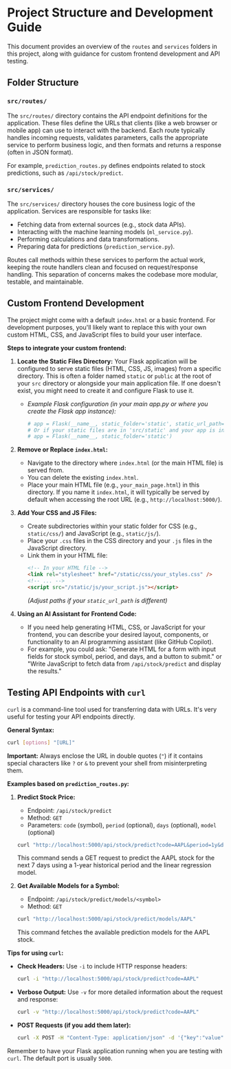 # Project Structure and Development Guide

This document provides an overview of the `routes` and `services` folders in this project, along with guidance for custom frontend development and API testing.

## Folder Structure

### `src/routes/`

The `src/routes/` directory contains the API endpoint definitions for the application. These files define the URLs that clients (like a web browser or mobile app) can use to interact with the backend. Each route typically handles incoming requests, validates parameters, calls the appropriate service to perform business logic, and then formats and returns a response (often in JSON format).

For example, `prediction_routes.py` defines endpoints related to stock predictions, such as `/api/stock/predict`.

### `src/services/`

The `src/services/` directory houses the core business logic of the application. Services are responsible for tasks like:

- Fetching data from external sources (e.g., stock data APIs).
- Interacting with the machine learning models (`ml_service.py`).
- Performing calculations and data transformations.
- Preparing data for predictions (`prediction_service.py`).

Routes call methods within these services to perform the actual work, keeping the route handlers clean and focused on request/response handling. This separation of concerns makes the codebase more modular, testable, and maintainable.

## Custom Frontend Development

The project might come with a default `index.html` or a basic frontend. For development purposes, you'll likely want to replace this with your own custom HTML, CSS, and JavaScript files to build your user interface.

**Steps to integrate your custom frontend:**

1.  **Locate the Static Files Directory:** Your Flask application will be configured to serve static files (HTML, CSS, JS, images) from a specific directory. This is often a folder named `static` or `public` at the root of your `src` directory or alongside your main application file. If one doesn't exist, you might need to create it and configure Flask to use it.

    - _Example Flask configuration (in your main app.py or where you create the Flask app instance):_
      ```python
      # app = Flask(__name__, static_folder='static', static_url_path='')
      # Or if your static files are in 'src/static' and your app is in 'src'
      # app = Flask(__name__, static_folder='static')
      ```

2.  **Remove or Replace `index.html`:**

    - Navigate to the directory where `index.html` (or the main HTML file) is served from.
    - You can delete the existing `index.html`.
    - Place your main HTML file (e.g., `your_main_page.html`) in this directory. If you name it `index.html`, it will typically be served by default when accessing the root URL (e.g., `http://localhost:5000/`).

3.  **Add Your CSS and JS Files:**

    - Create subdirectories within your static folder for CSS (e.g., `static/css/`) and JavaScript (e.g., `static/js/`).
    - Place your `.css` files in the CSS directory and your `.js` files in the JavaScript directory.
    - Link them in your HTML file:
      ```html
      <!-- In your HTML file -->
      <link rel="stylesheet" href="/static/css/your_styles.css" />
      <!-- ... -->
      <script src="/static/js/your_script.js"></script>
      ```
      _(Adjust paths if your `static_url_path` is different)_

4.  **Using an AI Assistant for Frontend Code:**
    - If you need help generating HTML, CSS, or JavaScript for your frontend, you can describe your desired layout, components, or functionality to an AI programming assistant (like GitHub Copilot).
    - For example, you could ask: "Generate HTML for a form with input fields for stock symbol, period, and days, and a button to submit." or "Write JavaScript to fetch data from `/api/stock/predict` and display the results."

## Testing API Endpoints with `curl`

`curl` is a command-line tool used for transferring data with URLs. It's very useful for testing your API endpoints directly.

**General Syntax:**

```bash
curl [options] "[URL]"
```

**Important:** Always enclose the URL in double quotes (`"`) if it contains special characters like `?` or `&` to prevent your shell from misinterpreting them.

**Examples based on `prediction_routes.py`:**

1.  **Predict Stock Price:**

    - Endpoint: `/api/stock/predict`
    - Method: `GET`
    - Parameters: `code` (symbol), `period` (optional), `days` (optional), `model` (optional)

    ```bash
    curl "http://localhost:5000/api/stock/predict?code=AAPL&period=1y&days=7&model=linear_regression"
    ```

    This command sends a GET request to predict the AAPL stock for the next 7 days using a 1-year historical period and the linear regression model.

2.  **Get Available Models for a Symbol:**

    - Endpoint: `/api/stock/predict/models/<symbol>`
    - Method: `GET`

    ```bash
    curl "http://localhost:5000/api/stock/predict/models/AAPL"
    ```

    This command fetches the available prediction models for the AAPL stock.

**Tips for using `curl`:**

- **Check Headers:** Use `-i` to include HTTP response headers:
  ```bash
  curl -i "http://localhost:5000/api/stock/predict?code=AAPL"
  ```
- **Verbose Output:** Use `-v` for more detailed information about the request and response:
  ```bash
  curl -v "http://localhost:5000/api/stock/predict?code=AAPL"
  ```
- **POST Requests (if you add them later):**
  ```bash
  curl -X POST -H "Content-Type: application/json" -d '{"key":"value"}' "http://localhost:5000/api/your_post_endpoint"
  ```

Remember to have your Flask application running when you are testing with `curl`. The default port is usually `5000`.
